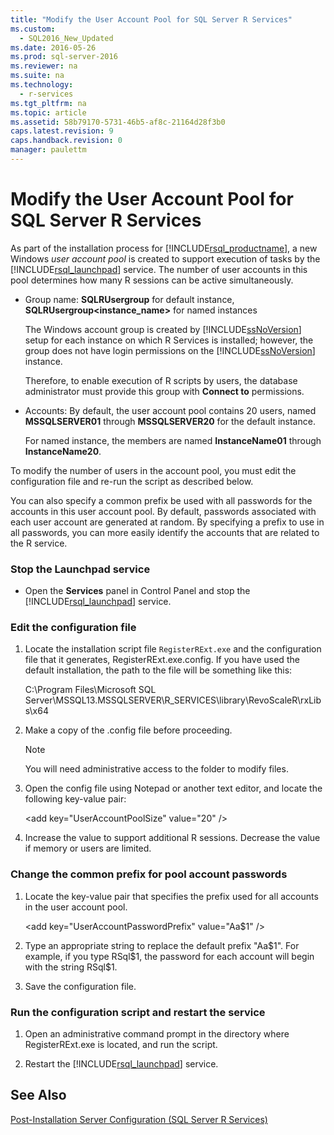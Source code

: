 ```yaml
---
title: "Modify the User Account Pool for SQL Server R Services"
ms.custom: 
  - SQL2016_New_Updated
ms.date: 2016-05-26
ms.prod: sql-server-2016
ms.reviewer: na
ms.suite: na
ms.technology: 
  - r-services
ms.tgt_pltfrm: na
ms.topic: article
ms.assetid: 58b79170-5731-46b5-af8c-21164d28f3b0
caps.latest.revision: 9
caps.handback.revision: 0
manager: paulettm
---
```

# Modify the User Account Pool for SQL Server R Services
As part of the installation process for [!INCLUDE[rsql_productname](../../Topics/TopicNameContainA/tokens/rsql_productname_md.md)], a new Windows *user account pool* is created to support execution of tasks by the [!INCLUDE[rsql_launchpad](../../Topics/TopicNameNotContainA/tokens/rsql_launchpad_md.md)] service. The number of user accounts in this pool determines how many R sessions can be active simultaneously.  
  
-   Group name: **SQLRUsergroup** for default instance, **SQLRUsergroup<instance_name>** for named instances  
  
     The Windows account group is created by [!INCLUDE[ssNoVersion](../../Topics/TopicNameContainA/tokens/ssNoVersion_md.md)] setup for  each instance on which R Services is installed; however, the group does not have login permissions on the [!INCLUDE[ssNoVersion](../../Topics/TopicNameContainA/tokens/ssNoVersion_md.md)] instance.  
  
     Therefore, to enable execution of R scripts by users, the database administrator must provide this group with **Connect to** permissions.  
  
-   Accounts: By default, the user account pool contains 20 users, named **MSSQLSERVER01** through **MSSQLSERVER20** for the default instance.  
  
     For named instance, the members are named **InstanceName01** through **InstanceName20**.  
  
 To modify the number of users in the account pool, you must edit the  configuration file and re-run the script as described below.  
  
 You can also specify a common prefix be used with all passwords for the accounts in this user account pool. By default, passwords associated with each user account are generated at random. By specifying a prefix to use in all passwords, you can more easily identify the  accounts that are related to the R service.  
  
### Stop the Launchpad service  
  
-   Open the **Services** panel in Control Panel and stop the [!INCLUDE[rsql_launchpad](../../Topics/TopicNameNotContainA/tokens/rsql_launchpad_md.md)] service.  
  
### Edit the configuration file  
  
1.  Locate the installation script file `RegisterRExt.exe` and the configuration file that it generates, RegisterRExt.exe.config. If you have used the default installation, the path to the file will be something like this:  
  
     C:\Program Files\Microsoft SQL Server\MSSQL13.MSSQLSERVER\R_SERVICES\library\RevoScaleR\rxLibs\x64  
  
2.  Make a copy of the .config file before proceeding.  
  
    > [!NOTE]  
    >  You will need administrative access to the folder to modify files.  
  
3.  Open the config file using Notepad or another text editor, and locate the following key-value pair:  
  
     <add key="UserAccountPoolSize" value="20" /\>  
  
4.  Increase the value to support additional R sessions. Decrease the value if memory or users are limited.  
  
### Change the common prefix for pool account passwords  
  
1.  Locate the key-value pair that specifies the prefix used for all accounts in the user account pool.  
  
     <add key="UserAccountPasswordPrefix" value="Aa$1" /\>  
  
2.  Type an appropriate string to replace the default prefix "Aa$1". For example, if you type RSql$1, the password for each account will begin with the string RSql$1.  
  
3.  Save the configuration file.  
  
### Run the configuration script and restart the service  
  
1.  Open an administrative command prompt in the directory where RegisterRExt.exe is located, and run the script.  
  
2.  Restart the [!INCLUDE[rsql_launchpad](../../Topics/TopicNameNotContainA/tokens/rsql_launchpad_md.md)] service.  
  
## See Also  
 [Post-Installation Server Configuration (SQL Server R Services)](../../Topics/TopicNameNotContainA/Post-Installation-Server-Configuration--SQL-Server-R-Services-.md)